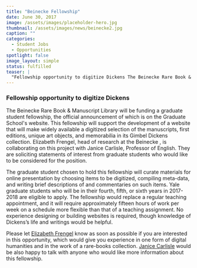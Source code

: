 ```yaml
---
title: "Beinecke Fellowship"
date: June 30, 2017
image: /assets/images/placeholder-hero.jpg
thumbnail: /assets/images/news/beinecke2.jpg
caption: ""
categories: 
  - Student Jobs
  - Opportunities
spotlight: false 
image_layout: simple
status: fulfilled
teaser: |
  "Fellowship opportunity to digitize Dickens The Beinecke Rare Book & Manuscript Library will be funding a graduate student fellowship, the official announcement of which is on the Graduate School'..."
---
```


### Fellowship opportunity to digitize Dickens
   
The Beinecke Rare Book &amp; Manuscript Library will be funding a graduate student fellowship, the official announcement of which is on the Graduate School's website. This fellowship will support the development of a website that will make widely available a digitized selection of the manuscripts, first editions, unique art objects, and memorabilia in its Gimbel Dickens collection. Elizabeth Frengel, head of research at the Beinecke , is collaborating on this project with Janice Carlisle, Professor of English. They are soliciting statements of interest from graduate students who would like to be considered for the position.
  
The graduate student chosen to hold this fellowship will curate materials for online presentation by choosing items to be digitized, compiling meta-data, and writing brief descriptions of and commentaries on such items. Yale graduate students who will be in their fourth, fifth, or sixth years in 2017-2018 are eligible to apply. The fellowship would replace a regular teaching appointment, and it will require approximately fifteen hours of work per week on a schedule more flexible than that of a teaching assignment. No experience designing or building websites is required, though knowledge of Dickens’s life and writings would be helpful.

Please let [Elizabeth Frengel](mailto:elizabeth.frengel@yale.edu) know as soon as possible if you are interested in this opportunity, which would give you experience in one form of digital humanities and in the work of a rare-books collection. [Janice Carlisle](mailto:janice.carlisle@yale.edu) would be also happy to talk with anyone who would like more information about this fellowship. 
